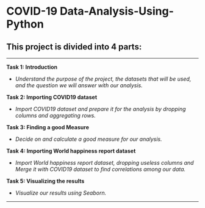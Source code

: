 # COVID-19 Data-Analysis-Using-Python
## This project is divided into 4 parts:
---

**Task 1: Introduction**

- _Understand the purpose of the project, the datasets that will be used, and the question we will answer with our analysis._

**Task 2: Importing COVID19 dataset**

- _Import COVID19 dataset and prepare it for the analysis by dropping columns and aggregating rows._

**Task 3: Finding a good Measure**

- _Decide on and calculate a good measure for our analysis._

**Task 4: Importing World happiness report dataset**

- _Import World happiness report dataset, dropping useless columns and Merge it with COVID19 dataset to find correlations among our data._

**Task 5: Visualizing the results**

- _Visualize our results using Seaborn._
---
